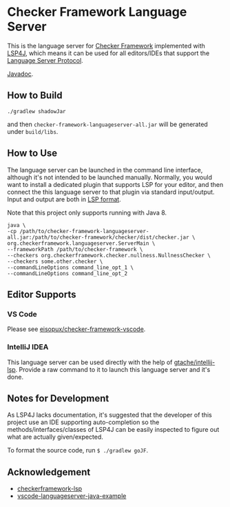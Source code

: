 # Checker Framework Language Server

This is the language server for [Checker Framework](https://github.com/typetools/checker-framework) implemented with [LSP4J](https://github.com/eclipse/lsp4j), which means it can be used for all editors/IDEs that support the [Language Server Protocol](https://microsoft.github.io/language-server-protocol/).

[Javadoc](https://zhangjiangqige.github.io/checker-framework-languageserver/).

## How to Build

```shell
./gradlew shadowJar
```

and then `checker-framework-languageserver-all.jar` will be generated under `build/libs`.

## How to Use

The language server can be launched in the command line interface, although it's not intended to be launched manually. Normally, you would want to install a dedicated plugin that supports LSP for your editor, and then connect the this language server to that plugin via standard input/output. Input and output are both in [LSP format](https://microsoft.github.io//language-server-protocol/specifications/specification-3-14/).

Note that this project only supports running with Java 8.

```shell
java \
-cp /path/to/checker-framework-languageserver-all.jar:/path/to/checker-framework/checker/dist/checker.jar \
org.checkerframework.languageserver.ServerMain \
--frameworkPath /path/to/checker-framework \
--checkers org.checkerframework.checker.nullness.NullnessChecker \
--checkers some.other.checker \
--commandLineOptions command_line_opt_1 \
--commandLineOptions command_line_opt_2
```

## Editor Supports

### VS Code

Please see [eisopux/checker-framework-vscode](https://github.com/eisopux/checker-framework-vscode).

### IntelliJ IDEA

This language server can be used directly with the help of [gtache/intellij-lsp](https://github.com/gtache/intellij-lsp). Provide a raw command to it to launch this language server and it's done.

## Notes for Development

As LSP4J lacks documentation, it's suggested that the developer of this project use an IDE supporting auto-completion so the methods/interfaces/classes of LSP4J can be easily inspected to figure out what are actually given/expected.

To format the source code, run `$ ./gradlew goJF`.

## Acknowledgement

- [checkerframework-lsp](https://github.com/adamyy/checkerframework-lsp)
- [vscode-languageserver-java-example](https://github.com/adamvoss/vscode-languageserver-java-example)
